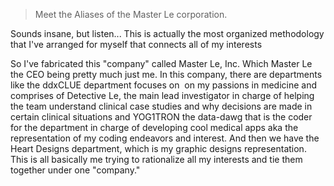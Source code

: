 > Meet the Aliases of the Master Le corporation.


Sounds insane, but listen... This is actually the most organized methodology that I've arranged for myself that connects all of my interests

So I've fabricated this "company" called Master Le, Inc. Which Master Le the CEO being pretty much just me. In this company, there are departments like the ddxCLUE department focuses on  on my passions in medicine and comprises of Detective Le, the main lead investigator in charge of helping the team understand clinical case studies and why decisions are made in certain clinical situations and YOG1TRON the data-dawg that is the coder for the department in charge of developing cool medical apps aka the representation of my coding endeavors and interest. And then we have the Heart Designs department, which is my graphic designs representation. This is all basically me trying to rationalize all my interests and tie them together under one "company." 

  